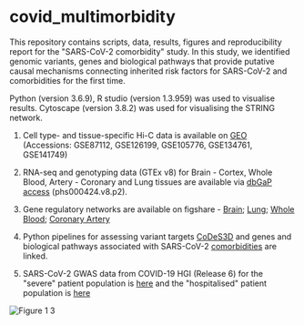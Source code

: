 # covid_multimorbidity

This repository contains scripts, data, results, figures and reproducibility report for the "SARS-CoV-2 comorbidity" study. In this study, we identified genomic variants, genes and biological pathways that provide putative causal mechanisms connecting inherited risk factors for SARS-CoV-2 and comorbidities for the first time.

Python (version 3.6.9), R studio (version 1.3.959) was used to visualise results. Cytoscape (version 3.8.2) was used for visualising the STRING network. 

1. Cell type- and tissue-specific Hi-C data is available on [GEO](https://www.ncbi.nlm.nih.gov/geo/) (Accessions: GSE87112, GSE126199, GSE105776, GSE134761, GSE141749)

2. RNA-seq and genotyping data (GTEx v8) for Brain - Cortex, Whole Blood, Artery - Coronary and Lung tissues are available via [dbGaP access](https://www.ncbi.nlm.nih.gov/projects/gap/cgi-bin/study.cgi?study_id=phs000424.v8.p2) (phs000424.v8.p2).

3. Gene regulatory networks are available on figshare - [Brain](10.6084/m9.figshare.20205641); [Lung](10.6084/m9.figshare.20205644); [Whole  Blood](10.6084/m9.figshare.20205662); [Coronary Artery](10.6084/m9.figshare.20205647)

4. Python pipelines for assessing variant targets [CoDeS3D](https://github.com/rkjaros/codes3d) and genes and biological pathways associated with SARS-CoV-2 [comorbidities](https://github.com/rkjaros/multimorbid3D) are linked. 

5. SARS-CoV-2 GWAS data from COVID-19 HGI (Release 6) for the "severe" patient population is [here](https://storage.googleapis.com/covid19-hg-public/20210415/results/20210607/COVID19_HGI_A2_ALL_leave_23andme_20210607.txt.gz) and the "hospitalised" patient population is [here](https://storage.googleapis.com/covid19-hg-public/20210415/results/20210607/COVID19_HGI_B2_ALL_leave_23andme_20210607.txt.gz)

![Figure 1 3](https://user-images.githubusercontent.com/95199776/177217509-c4e73ca9-c7ee-4a48-a2dc-c641933e0ef1.png)





